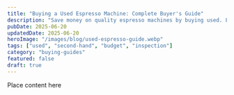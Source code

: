```yaml
---
title: "Buying a Used Espresso Machine: Complete Buyer's Guide"
description: "Save money on quality espresso machines by buying used. Learn what to check, red flags to avoid, and the best places to find deals."
pubDate: 2025-06-20
updatedDate: 2025-06-20
heroImage: "/images/blog/used-espresso-guide.webp"
tags: ["used", "second-hand", "budget", "inspection"]
category: "buying-guides"
featured: false
draft: true
---
```


Place content here